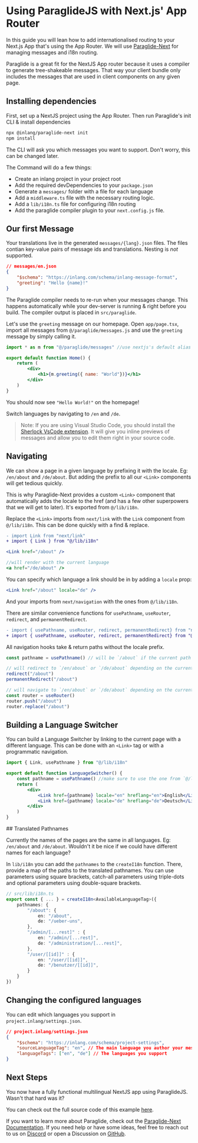 # Using ParaglideJS with Next.js' App Router

In this guide you will lean how to add internationalised routing to your Next.js App that's using the App Router. We will use [Paraglide-Next](https://inlang.com/m/osslbuzt/paraglide-next-i18n) for managing messages and i18n routing.

Paraglide is a great fit for the NextJS App router because it uses a compiler to generate tree-shakeable messages. That way your client bundle only includes the messages that are used in client components on any given page.

## Installing dependencies

First, set up a NextJS project using the App Router. 
Then run Paraglide's init CLI & install dependencies

```bash
npx @inlang/paraglide-next init
npm install
```

The CLI will ask you which messages you want to support. Don't worry, this can be changed later.

The Command will do a few things:

- Create an inlang project in your project root
- Add the required devDependencies to your `package.json`
- Generate a `messages/` folder with a file for each language
- Add a `middleware.ts` file with the necessary routing logic.
- Add a `lib/i18n.ts` file for configuring i18n routing
- Add the paraglide compiler plugin to your `next.config.js` file.

## Our first Message

Your translations live in the generated `messages/{lang}.json` files. The files contian key-value pairs of message ids and translations. Nesting is _not_ supported. 

```json
// messages/en.json
{
	"$schema": "https://inlang.com/schema/inlang-message-format",
	"greeting": "Hello {name}!"
}
```

The Paraglide compiler needs to re-run when your messages change. This happens automatically while your dev-server is running & right before you build. The compiler output is placed in `src/paraglide`. 

Let's use the `greeting` message on our homepage. Open `app/page.tsx`, import all messages from `@/paraglide/messages.js` and use the `greeting` message by simply calling it. 

```jsx
import * as m from "@/paraglide/messages" //use nextjs's default alias for src folder

export default function Home() {
	return (
		<div>
			<h1>{m.greeting({ name: "World"})}</h1>
		</div>
	)
}
```

You should now see `"Hello World!"` on the homepage! 

Switch languages by navigating to `/en` and `/de`.

> Note: If you are using Visual Studio Code, you should install the [Sherlock VsCode extension](https://inlang.com/m/r7kp499g/app-inlang-ideExtension). It will give you inline previews of messages and allow you to edit them right in your source code.

## Navigating

We can show a page in a given language by prefixing it with the locale. Eg: `/en/about` and `/de/about`. But adding the prefix to all our `<Link>` components will get tedious quickly.

This is why Paraglide-Next provides a custom `<Link>` component that automatically adds the locale to the href (and has a few other superpowers that we will get to later). It's exported from `@/lib/i18n`.

Replace the `<Link>` imports from `next/link` with the `Link` component from `@/lib/i18n`. This can be done quickly with a find & replace.

```diff
- import Link from "next/link"
+ import { Link } from "@/lib/i18n"
```

```jsx
<Link href="/about" />

//will render with the current language
<a href="/de/about" />
```

You can specify which language a link should be in by adding a `locale` prop:

```jsx
<Link href="/about" locale="de" />
```
And your imports from `next/navigation` with the ones from `@/lib/i18n`.


There are similar convenience functions for `usePathname`, `useRouter`, `redirect`, and `permanentRedirect`.

```diff
- import { usePathname, useRouter, redirect, permanentRedirect} from "next/navigation"
+ import { usePathname, useRouter, redirect, permanentRedirect} from "@/lib/i18n"
```

All navigation hooks take & return paths without the locale prefix. 

```jsx
const pathname = usePathname() // will be `/about` if the current path is `/de/about`

// will redirect to `/en/about` or `/de/about` depending on the current language
redirect("/about")
permanentRedirect("/about")

// will navigate to `/en/about` or `/de/about` depending on the current language
const router = useRouter()
router.push("/about")
router.replace("/about")
```

## Building a Language Switcher

You can build a Language Switcher by linking to the current page with a different language. This can be done with an `<Link>` tag or with a programmatic navigation.

```jsx
import { Link, usePathname } from "@/lib/i18n"

export default function LanguageSwitcher() {
	const pathname = usePathname() //make sure to use the one from `@/lib/i18n`
	return (
		<div>
			<Link href={pathname} locale="en" hreflang="en">English</Link>
			<Link href={pathname} locale="de" hreflang="de">Deutsch</Link>
		</div>
	)
}
```

## Translated Pathnames

Currently the names of the pages are the same in all languages. Eg: `/en/about` and `/de/about`.
Wouldn't it be nice if we could have different names for each language?

In `lib/i18n` you can add the `pathnames` to the `createI18n` function. There, provide a map of the paths to the translated pathnames. You can use parameters using square brackets, catch-all parameters using triple-dots and optional parameters using double-square brackets.

```ts
// src/lib/i18n.ts
export const { ... } = createI18n<AvailableLanguageTag>({
	pathnames: {
		"/about": {
			en: "/about",
			de: "/ueber-uns",
		},
		"/admin/[...rest]" : {
			en: "/admin/[...rest]",
			de: "/administration/[...rest]",
		},
		"/user/[[id]]" : {
			en: "/user/[[id]]",
			de: "/benutzer/[[id]]",
		}
	}
})
```

## Changing the configured languages

You can edit which languages you support in `project.inlang/settings.json`.

```json
// project.inlang/settings.json
{
	"$schema": "https://inlang.com/schema/project-settings",
	"sourceLanguageTag": "en", // The main language you author your messages in
	"languageTags": ["en", "de"] // The languages you support
}
```

## Next Steps

You now have a fully functional multilingual NextJS app using ParaglideJS. Wasn't that hard was it?

You can check out the full source code of this example [here](https://github.com/opral/monorepo/tree/main/inlang/source-code/paraglide/paraglide-next/examples/app).

If you want to learn more about Paraglide, check out the [Paraglide-Next Documentation](https://inlang.com/m/osslbuzt/paraglide-next-i18n). If you need help or have some ideas, feel free to reach out to us on [Discord](https://discord.gg/CNPfhWpcAa) or open a Discussion on [GitHub](https://github.com/opral/monorepo/discussions).

